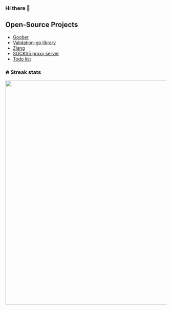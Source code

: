 ### Hi there 👋

## Open-Source Projects
- [Goober](https://github.com/debug-ing/goober)
- [Validation-go library](https://github.com/debug-ing/validation-go)
- [Zlang](https://github.com/debug-ing/zlang)
- [SOCKS5 proxy server](https://github.com/debug-ing/socks5-go)
- [Todo list](https://github.com/debug-ing/todo-list)

### 🔥 Streak stats

<div align="center">

<img src="http://github-readme-streak-stats.herokuapp.com?user=debug-ing&theme=dark" width="700"></img>

</div>
